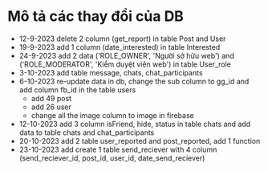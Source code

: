 # Mô tả các thay đổi của DB
  * 12-9-2023 delete 2 column (get_report) in table Post and User
  * 19-9-2023 add 1 column (date_interested) in table Interested
  * 24-9-2023 add 2 data ('ROLE_OWNER', 'Người sở hữu web') and ('ROLE_MODERATOR', 'Kiểm duyệt viên web') in table User_role
  * 3-10-2023 add table message, chats, chat_participants
  * 6-10-2023 re-update data in db, change the sub column to gg_id and add column fb_id in the table users
      - add 49 post
      - add 26 user
      - change all the image column to image in firebase
  * 12-10-2023 add 3 column isFriend, hide, status in table chats and add data to table chats and chat_participants
  * 20-10-2023 add 2 table user_reported and post_reported, add 1 function
  * 23-10-2023 add create 1 table send_reciever with 4 column (send_reciever_id, post_id, user_id, date_send_reciever)



